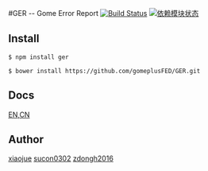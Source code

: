 #GER -- Gome Error Report
[![Build Status](https://travis-ci.org/gomeplusFED/GER.png?branch=master)](https://travis-ci.org/gomeplusFED/GER) [![依赖模块状态](https://david-dm.org/gomeplusFED/GER.png)](http://david-dm.org/gomeplusFED/GER)

## Install

```shell
$ npm install ger
```
```shell
$ bower install https://github.com/gomeplusFED/GER.git
```

## Docs
[EN](./docs/en.md),[CN](./docs/cn.md)

## Author
[xiaojue](https://github.com/xiaojue) [sucon0302](https://github.com/sucon0302) [zdongh2016](https://github.com/zdongh2016)
